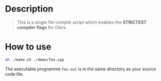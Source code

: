 # Description

> This is a single file compile script which enables the **STRICTEST compiler flags** for OIers.

# How to use

```bash
sh ./make.sh ./demo/foo.cpp
```

The executable programme `foo.out` is in the same directory as your source code file.
